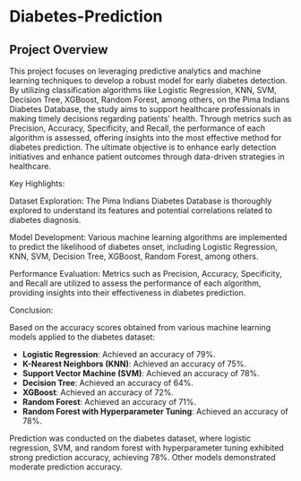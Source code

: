 # Diabetes-Prediction

## Project Overview

This project focuses on leveraging predictive analytics and machine learning techniques to develop a robust model for early diabetes detection. By utilizing classification algorithms like Logistic Regression, KNN, SVM, Decision Tree, XGBoost, Random Forest, among others, on the Pima Indians Diabetes Database, the study aims to support healthcare professionals in making timely decisions regarding patients' health. Through metrics such as Precision, Accuracy, Specificity, and Recall, the performance of each algorithm is assessed, offering insights into the most effective method for diabetes prediction. The ultimate objective is to enhance early detection initiatives and enhance patient outcomes through data-driven strategies in healthcare.

Key Highlights:

Dataset Exploration: The Pima Indians Diabetes Database is thoroughly explored to understand its features and potential correlations related to diabetes diagnosis.

Model Development: Various machine learning algorithms are implemented to predict the likelihood of diabetes onset, including Logistic Regression, KNN, SVM, Decision Tree, XGBoost, Random Forest, among others.

Performance Evaluation: Metrics such as Precision, Accuracy, Specificity, and Recall are utilized to assess the performance of each algorithm, providing insights into their effectiveness in diabetes prediction.

Conclusion:

Based on the accuracy scores obtained from various machine learning models applied to the diabetes dataset:

- **Logistic Regression**: Achieved an accuracy of 79%.
- **K-Nearest Neighbors (KNN)**: Achieved an accuracy of  75%.
- **Support Vector Machine (SVM)**: Achieved an accuracy of 78%.
- **Decision Tree**: Achieved an accuracy of 64%.
- **XGBoost**: Achieved an accuracy of  72%.
- **Random Forest**: Achieved an accuracy of 71%.
- **Random Forest with Hyperparameter Tuning**: Achieved an accuracy of 78%.

Prediction was conducted on the diabetes dataset, where logistic regression, SVM, and random forest with hyperparameter tuning exhibited strong prediction accuracy, achieving 78%. Other models demonstrated moderate prediction accuracy.
